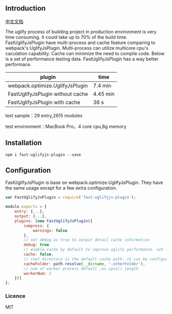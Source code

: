 ## Introduction
[中文文档](https://github.com/youzan/fast-uglifyjs-plugin/blob/master/README_ZH.md)

The uglify process of building project in production environment is very time consuming. It could take up to 70% of the build time. FastUglifyJsPlugin have multi-process and cache feature comparing to webpack's UglifyJsPlugin. Multi-process can utilize multicore cpu's caculation capability. Cache can minimize the need to complie code. Below is a set of performance testing data. FastUglifyJsPlugin has a way better performace.

|plugin|time|
|------|---------|
|webpack.optimize.UglifyJsPlugin|7.4 min|
|FastUglifyJsPlugin without cache|4.45 min|
|FastUglifyJsPlugin with cache|36 s|

test sample：29 entry,2615 modules

test environment：MacBook Pro，4 core cpu,8g memory


## Installation

```shell
npm i fast-uglifyjs-plugin --save
```

## Configuration
FastUglifyJsPlugin is base on webpack.optimize.UglifyJsPlugin. They have the same usage except for a few extra configuration.

```js
var FastUglifyJsPlugin = require('fast-uglifyjs-plugin');

module.exports = {
    entry: {...},
    output: {...},
    plugins: [new FastUglifyJsPlugin({
        compress: {
            warnings: false
        },
        // set debug as true to output detail cache information           
        debug: true
        // enable cache by default to improve uglify performance. set false to turn it off
        cache: false,
        // root directory is the default cache path. it can be configured by following setting
        cacheFolder: path.resolve(__dirname, '.otherFolder'),
        // num of worker process default ,os.cpus().length
        workerNum: 2
    })]
};
```
### Licence
MIT
